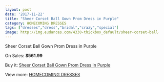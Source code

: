 ```yaml
---
layout: post
date: '2017-11-22'
title: "Sheer Corset Ball Gown Prom Dress in Purple"
category: HOMECOMING DRESSES
tags: ["dresses","dress","bridal","crazy","special"]
image: http://img.eudances.com/4330-thickbox_default/sheer-corset-ball-gown-prom-dress-in-purple.jpg
---
```

Sheer Corset Ball Gown Prom Dress in Purple

On Sales: **$561.99**
<a href="https://www.eudances.com/en/homecoming-dresses/1442-sheer-corset-ball-gown-prom-dress-in-purple.html"><amp-img layout="responsive" width="600" height="600" src="//img.eudances.com/4330-thickbox_default/sheer-corset-ball-gown-prom-dress-in-purple.jpg" alt="Sheer Corset Ball Gown Prom Dress in Purple 0" /></a>

Buy it: [Sheer Corset Ball Gown Prom Dress in Purple](https://www.eudances.com/en/homecoming-dresses/1442-sheer-corset-ball-gown-prom-dress-in-purple.html "Sheer Corset Ball Gown Prom Dress in Purple")

View more: [HOMECOMING DRESSES](https://www.eudances.com/en/15-homecoming-dresses "HOMECOMING DRESSES")